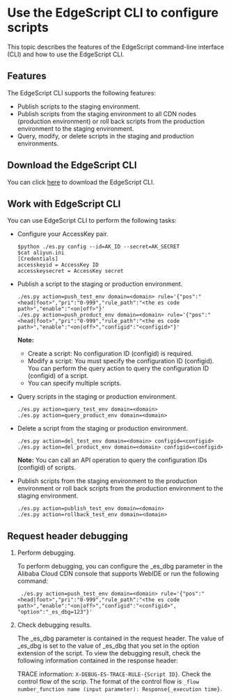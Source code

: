# Use the EdgeScript CLI to configure scripts

This topic describes the features of the EdgeScript command-line interface \(CLI\) and how to use the EdgeScript CLI.

## Features

The EdgeScript CLI supports the following features:

-   Publish scripts to the staging environment.
-   Publish scripts from the staging environment to all CDN nodes \(production environment\) or roll back scripts from the production environment to the staging environment.
-   Query, modify, or delete scripts in the staging and production environments.

## Download the EdgeScript CLI

You can click [here](http://docs-aliyun.cn-hangzhou.oss.aliyun-inc.com/assets/attach/113904/cn_zh/1580886874093/openapi-es-tools-master-b7a3ee97c5d23b5885d8e0ed5fa674b10f83d9e5.zip) to download the EdgeScript CLI.

## Work with EdgeScript CLI

You can use EdgeScript CLI to perform the following tasks:

-   Configure your AccessKey pair.

    ```
    $python ./es.py config --id=AK_ID --secret=AK_SECRET
    $cat aliyun.ini
    [Credentials]
    accesskeyid = AccessKey ID
    accesskeysecret = AccessKey secret
    ```

-   Publish a script to the staging or production environment.

    ```
    ./es.py action=push_test_env domain=<domain> rule='{"pos":"<head|foot>","pri":"0-999","rule_path":"<the es code path>","enable":"<on|off>"}'
    ./es.py action=push_product_env domain=<domain> rule='{"pos":"<head|foot>","pri":"0-999","rule_path":"<the es code path>","enable":"<on|off>","configid":"<configid>"}'                    
    ```

    **Note:**

    -   Create a script: No configuration ID \(configid\) is required.
    -   Modify a script: You must specify the configuration ID \(configid\). You can perform the query action to query the configuration ID \(configid\) of a script.
    -   You can specify multiple scripts.
-   Query scripts in the staging or production environment.

    ```
    ./es.py action=query_test_env domain=<domain>
    ./es.py action=query_product_env domain=<domain>
    ```

-   Delete a script from the staging or production environment.

    ```
    ./es.py action=del_test_env domain=<domain> configid=<configid>
    ./es.py action=del_product_env domain=<domain> configid=<configid>                  
    ```

    **Note:** You can call an API operation to query the configuration IDs \(configid\) of scripts.

-   Publish scripts from the staging environment to the production environment or roll back scripts from the production environment to the staging environment.

    ```
    ./es.py action=publish_test_env domain=<domain>
    ./es.py action=rollback_test_env domain=<domain>
    ```


## Request header debugging

1.  Perform debugging.

    To perform debugging, you can configure the \_es\_dbg parameter in the Alibaba Cloud CDN console that supports WebIDE or run the following command:

    ```
     ./es.py action=push_test_env domain=<domain> rule='{"pos":"<head|foot>","pri":"0-999","rule_path":"<the es code path>","enable":"<on|off>","configid":"<configid>", "option":"_es_dbg=123"}'
    ```

2.  Check debugging results.

    The \_es\_dbg parameter is contained in the request header. The value of \_es\_dbg is set to the value of \_es\_dbg that you set in the option extension of the script. To view the debugging result, check the following information contained in the response header:

    TRACE information: `X-DEBUG-ES-TRACE-RULE-{Script ID}`. Check the control flow of the scrip. The format of the control flow is `_flow number_function name (input parameter): Response{_execution time}`.


